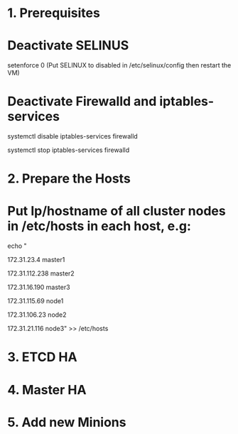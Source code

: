 # 1. Prerequisites

# Deactivate SELINUS

setenforce 0 (Put SELINUX to disabled in /etc/selinux/config then restart the VM)

# Deactivate Firewalld and iptables-services

systemctl disable iptables-services firewalld

systemctl stop iptables-services firewalld

# 2. Prepare the Hosts

# Put Ip/hostname of all cluster nodes in /etc/hosts in each host, e.g:

echo "

172.31.23.4 master1

172.31.112.238 master2

172.31.16.190 master3

172.31.115.69 node1

172.31.106.23 node2

172.31.21.116 node3" >> /etc/hosts

# 3. ETCD HA
# 4. Master HA
# 5. Add new Minions
